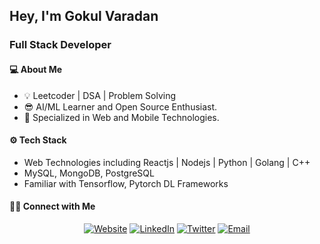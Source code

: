 
## Hey, I'm Gokul Varadan
### Full Stack Developer

#### 💻 About Me
* 💡 Leetcoder | DSA | Problem Solving
* 😎 AI/ML Learner and Open Source Enthusiast.
* 🤩 Specialized in Web and Mobile Technologies.

#### ⚙️ Tech Stack
* Web Technologies including Reactjs | Nodejs | Python | Golang | C++
* MySQL, MongoDB, PostgreSQL
* Familiar with Tensorflow, Pytorch DL Frameworks

#### 🤝🏻 Connect with Me
<p align="center">
<a href="https://gokulvaradan.netlify.app/"><img alt="Website" src="https://img.shields.io/badge/Website-gokulcodes.github.io-yellow?style=flat-square&logo=google-chrome"></a>
<a href="https://www.linkedin.com/in/gokulvaradan/"><img alt="LinkedIn" src="https://img.shields.io/badge/LinkedIn-Gokul%20Varadan-yellow?style=flat-square&logo=linkedin"></a>
<a href="https://www.twitter.com/gokul_varadan/"><img alt="Twitter" src="https://img.shields.io/badge/Twitter-_gokulvaradan-yellow?style=flat-square&logo=Twitter"></a>
<a href="mailto:gokul.varadan@outlook.com"><img alt="Email" src="https://img.shields.io/badge/Email-gokul.varadan@outlook.com-yellow?style=flat-square&logo=outlook"></a>
</p>
